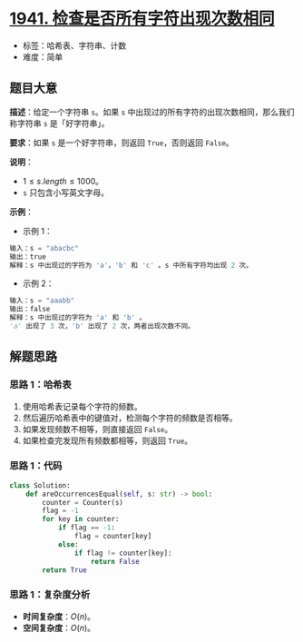 # [1941. 检查是否所有字符出现次数相同](https://leetcode.cn/problems/check-if-all-characters-have-equal-number-of-occurrences/description/)

- 标签：哈希表、字符串、计数
- 难度：简单

## 题目大意

**描述**：给定一个字符串 `s`。如果 `s` 中出现过的所有字符的出现次数相同，那么我们称字符串 `s` 是「好字符串」。

**要求**：如果 `s` 是一个好字符串，则返回 `True`，否则返回 `False`。

**说明**：

- $1 \le s.length \le 1000$。
- `s` 只包含小写英文字母。

**示例**：

- 示例 1：

```Python
输入：s = "abacbc"
输出：true
解释：s 中出现过的字符为 'a'，'b' 和 'c' 。s 中所有字符均出现 2 次。
```

- 示例 2：

```Python
输入：s = "aaabb"
输出：false
解释：s 中出现过的字符为 'a' 和 'b' 。
'a' 出现了 3 次，'b' 出现了 2 次，两者出现次数不同。
```

## 解题思路

### 思路 1：哈希表

1. 使用哈希表记录每个字符的频数。
2. 然后遍历哈希表中的键值对，检测每个字符的频数是否相等。
3. 如果发现频数不相等，则直接返回 `False`。
4. 如果检查完发现所有频数都相等，则返回 `True`。

### 思路 1：代码

```Python
class Solution:
    def areOccurrencesEqual(self, s: str) -> bool:
        counter = Counter(s)
        flag = -1
        for key in counter:
            if flag == -1:
                flag = counter[key]
            else:
                if flag != counter[key]:
                    return False
        return True
```

### 思路 1：复杂度分析

- **时间复杂度**：$O(n)$。
- **空间复杂度**：$O(n)$。
